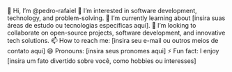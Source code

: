 👋 Hi, I’m @pedro-rafaiel
👀 I’m interested in software development, technology, and problem-solving.
🌱 I’m currently learning about [insira suas áreas de estudo ou tecnologias específicas aqui].
💞️ I’m looking to collaborate on open-source projects, software development, and innovative tech solutions.
📫 How to reach me: [insira seu e-mail ou outros meios de contato aqui]
😄 Pronouns: [insira seus pronomes aqui]
⚡ Fun fact: I enjoy [insira um fato divertido sobre você, como hobbies ou interesses]
